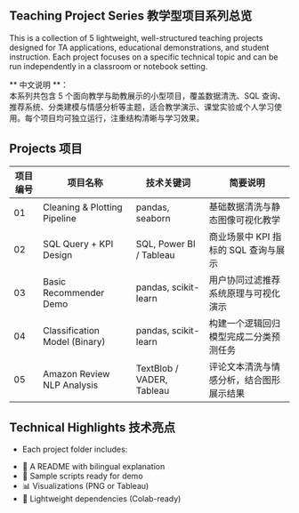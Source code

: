 ## Teaching Project Series 教学型项目系列总览

This is a collection of 5 lightweight, well-structured teaching projects designed for TA applications, educational demonstrations, and student instruction. Each project focuses on a specific technical topic and can be run independently in a classroom or notebook setting.

** 中文说明 **：  
本系列共包含 5 个面向教学与助教展示的小型项目，覆盖数据清洗、SQL 查询、推荐系统、分类建模与情感分析等主题，适合教学演示、课堂实验或个人学习使用。每个项目均可独立运行，注重结构清晰与学习效果。

## Projects 项目

| 项目编号 | 项目名称                           | 技术关键词                         | 简要说明                            |
|----------|------------------------------------|------------------------------------|-------------------------------------|
| 01       | Cleaning & Plotting Pipeline       | pandas, seaborn                    | 基础数据清洗与静态图像可视化教学         |
| 02       | SQL Query + KPI Design             | SQL, Power BI / Tableau            | 商业场景中 KPI 指标的 SQL 查询与展示     |
| 03       | Basic Recommender Demo             | pandas, scikit-learn               | 用户协同过滤推荐系统原理与可视化演示     |
| 04       | Classification Model (Binary)      | pandas, scikit-learn               | 构建一个逻辑回归模型完成二分类预测任务     |
| 05       | Amazon Review NLP Analysis         | TextBlob / VADER, Tableau          | 评论文本清洗与情感分析，结合图形展示结果   |

## Technical Highlights 技术亮点
* Each project folder includes:

- 📄 A README with bilingual explanation  
- 🧪 Sample scripts ready for demo  
- 📊 Visualizations (PNG or Tableau)  
- 🧰 Lightweight dependencies (Colab-ready)

